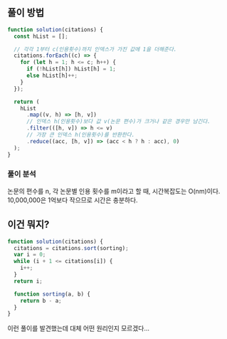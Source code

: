 ## 풀이 방법

```js
function solution(citations) {
  const hList = [];

  // 각각 1부터 c(인용횟수)까지 인덱스가 가진 값에 1을 더해준다.
  citations.forEach((c) => {
    for (let h = 1; h <= c; h++) {
      if (!hList[h]) hList[h] = 1;
      else hList[h]++;
    }
  });

  return (
    hList
      .map((v, h) => [h, v])
      // 인덱스 h(인용횟수)보다 값 v(논문 편수)가 크거나 같은 경우만 남긴다.
      .filter(([h, v]) => h <= v)
      // 가장 큰 인덱스 h(인용횟수)를 반환한다.
      .reduce((acc, [h, v]) => (acc < h ? h : acc), 0)
  );
}
```

### 풀이 분석

논문의 편수를 n, 각 논문별 인용 횟수를 m이라고 할 때, 시간복잡도는 O(nm)이다. 10,000,000은 1억보다 작으므로 시간은 충분하다.

## 이건 뭐지?

```js
function solution(citations) {
  citations = citations.sort(sorting);
  var i = 0;
  while (i + 1 <= citations[i]) {
    i++;
  }
  return i;

  function sorting(a, b) {
    return b - a;
  }
}
```

이런 풀이를 발견했는데 대체 어떤 원리인지 모르겠다...
